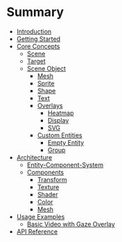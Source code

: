 # Summary

- [Introduction](./introduction.md)
- [Getting Started](./getting_started.md)
- [Core Concepts](./core_concepts.md)
  - [Scene](./core_concepts/scenes.md)
  - [Target](./core_concepts/scenes.md)
  - [Scene Object](./core_concepts/scene_object.md)
    - [Mesh](./core_concepts/scene_object/renderable.md)
    - [Sprite](./core_concepts/scene_object/renderable.md)
    - [Shape](./core_concepts/scene_object/shape.md)
    - [Text](./core_concepts/scene_object/text.md)
    - [Overlays](./core_concepts/scene_object/overlays.md)
      - [Heatmap](./core_concepts/scene_object/overlays/heatmap.md)
      - [Display](./core_concepts/scene_object/overlays/display.md)
      - [SVG](./core_concepts/scene_object/overlays/svg.md)
    - [Custom Entities](./core_concepts/scene_object/custom.md)
      - [Empty Entity](./core_concepts/scene_object/custom/empty_dummy.md)
      - [Group](./core_concepts/scene_object/custom/group.md)
- [Architecture](./architecture.md)
  - [Entity-Component-System](./architecture/entity_component_system.md)
  - [Components](./architecture/components.md)
    - [Transform](./architecture/components/transform.md)
    - [Texture](./architecture/components/texture.md)
    - [Shader](./architecture/components/shader.md)
    - [Color](./architecture/components/color.md)
    - [Mesh](./architecture/components/mesh.md)
      <!-- TODO: -->
      <!-- - [Text](./architecture/components/text.md)
           - [SVG](./architecture/components/svg.md) -->
- [Usage Examples](./usage_examples.md)
  - [Basic Video with Gaze Overlay](./usage_examples/basic_video.md)
    <!-- TODO: -->
    <!-- - [Video and Reference Image](./usage_examples/dual_scenes.md) -->
    <!-- - [Multiple Videos: World and Eye](./usage_examples/multiple_video_sources.md) -->
    <!-- - [Watermark Image and SVG](./usage_examples/blipping_image_svg.md) -->
    <!-- - [Custom Mesh Entities](./usage_examples/custom_entities.md) -->
    <!-- - [Animating 2D Shapes](./usage_examples/animating_shapes.md) -->
- [API Reference](./api_reference.md)
